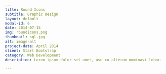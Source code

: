 ```yaml
---
title: Round Icons
subtitle: Graphic Design
layout: default
modal-id: 6
date: 2014-07-15
img: roundicons.png
thumbnail: sql.jpg
alt: image-alt
project-date: April 2014
client: Start Bootstrap
category: Web Development
description: Lorem ipsum dolor sit amet, usu cu alterum nominavi lobortis. At duo novum diceret. Tantas apeirian vix et, usu sanctus postulant inciderint ut, populo diceret necessitatibus in vim. Cu eum dicam feugiat noluisse.

---
```

